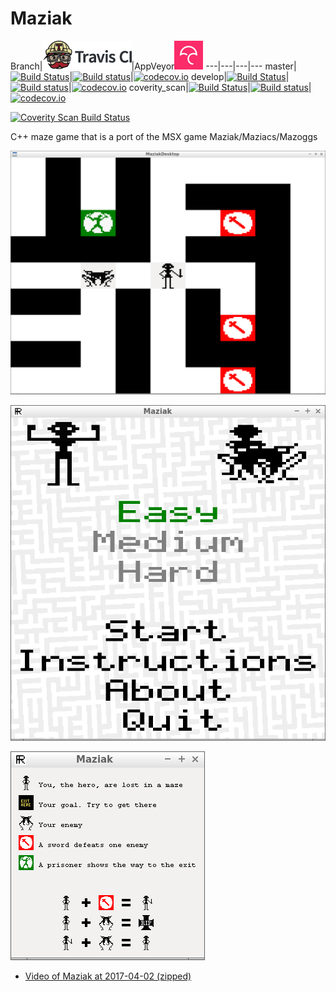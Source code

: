 # Maziak

Branch|[![Travis CI logo](TravisCI.png)](https://travis-ci.org)|AppVeyor[![Codecov logo](Codecov.png)](https://www.codecov.io)
---|---|---|---
master|[![Build Status](https://travis-ci.org/richelbilderbeek/Maziak.svg?branch=master)](https://travis-ci.org/richelbilderbeek/Maziak)|[![Build status](https://ci.appveyor.com/api/projects/status/6fagvemftjv3fena/branch/master?svg=true)](https://ci.appveyor.com/project/richelbilderbeek/maziak/branch/master)|[![codecov.io](https://codecov.io/github/richelbilderbeek/Maziak/coverage.svg?branch=master)](https://codecov.io/github/richelbilderbeek/Maziak/branch/master)
develop|[![Build Status](https://travis-ci.org/richelbilderbeek/Maziak.svg?branch=develop)](https://travis-ci.org/richelbilderbeek/Maziak)|[![Build status](https://ci.appveyor.com/api/projects/status/6fagvemftjv3fena/branch/master?svg=true)](https://ci.appveyor.com/project/richelbilderbeek/maziak/branch/develop)|[![codecov.io](https://codecov.io/github/richelbilderbeek/Maziak/coverage.svg?branch=develop)](https://codecov.io/github/richelbilderbeek/Maziak/branch/develop)
coverity_scan|[![Build Status](https://travis-ci.org/richelbilderbeek/Maziak.svg?branch=coverity_scan)](https://travis-ci.org/richelbilderbeek/Maziak)|[![Build status](https://ci.appveyor.com/api/projects/status/6fagvemftjv3fena/branch/master?svg=true)](https://ci.appveyor.com/project/richelbilderbeek/maziak/branch/coverity_scan)|[![codecov.io](https://codecov.io/github/richelbilderbeek/Maziak/coverage.svg?branch=coverity_scan)](https://codecov.io/github/richelbilderbeek/Maziak/branch/coverity_scan)

<a href="https://scan.coverity.com/projects/richelbilderbeek-maziak">
  <img alt="Coverity Scan Build Status"
       src="https://scan.coverity.com/projects/12050/badge.svg"/>
</a>

C++ maze game that is a port of the MSX game Maziak/Maziacs/Mazoggs

![Game](Screenshots/Game.png)

![Menu](Screenshots/Menu.png)

![Instructions](Screenshots/Instructions.png)

 * [Video of Maziak at 2017-04-02 (zipped)](Screenshots/20170402.zip)